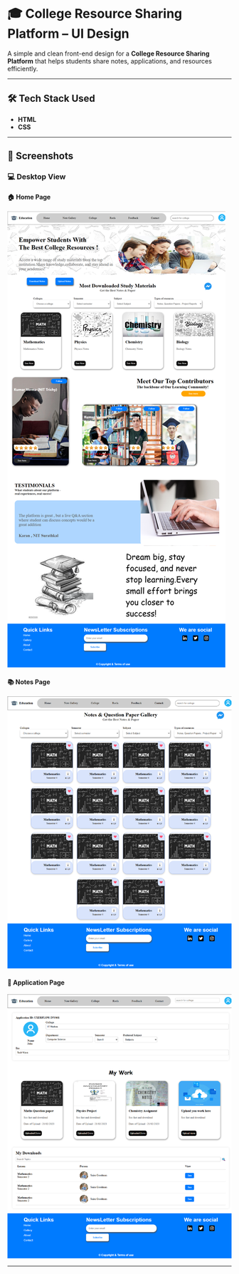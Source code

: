 # 🎓 College Resource Sharing Platform – UI Design

A simple and clean front-end design for a **College Resource Sharing Platform** that helps students share notes, applications, and resources efficiently.

---

## 🛠 Tech Stack Used

- **HTML**
- **CSS**

---

## 📸 Screenshots

### 💻 Desktop View

#### 🏠 Home Page  
![Home Page](project/screenshots/index.html.png)

#### 📚 Notes Page  
![Notes Page](project/screenshots/note.html.png)

#### 📝 Application Page  
![Application Page](project/screenshots/application.html.png)

---

